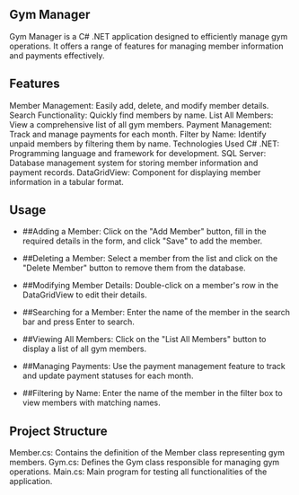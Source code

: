 ## Gym Manager
Gym Manager is a C# .NET application designed to efficiently manage gym operations. It offers a range of features for managing member information and payments effectively.


## Features
Member Management: Easily add, delete, and modify member details.
Search Functionality: Quickly find members by name.
List All Members: View a comprehensive list of all gym members.
Payment Management: Track and manage payments for each month.
Filter by Name: Identify unpaid members by filtering them by name.
Technologies Used
C# .NET: Programming language and framework for development.
SQL Server: Database management system for storing member information and payment records.
DataGridView: Component for displaying member information in a tabular format.



## Usage
- ##Adding a Member: Click on the "Add Member" button, fill in the required details in the form, and click "Save" to add the member.

- ##Deleting a Member: Select a member from the list and click on the "Delete Member" button to remove them from the database.

- ##Modifying Member Details: Double-click on a member's row in the DataGridView to edit their details.

- ##Searching for a Member: Enter the name of the member in the search bar and press Enter to search.

- ##Viewing All Members: Click on the "List All Members" button to display a list of all gym members.

- ##Managing Payments: Use the payment management feature to track and update payment statuses for each month.

- ##Filtering by Name: Enter the name of the member in the filter box to view members with matching names.



## Project Structure
Member.cs: Contains the definition of the Member class representing gym members.
Gym.cs: Defines the Gym class responsible for managing gym operations.
Main.cs: Main program for testing all functionalities of the application.
